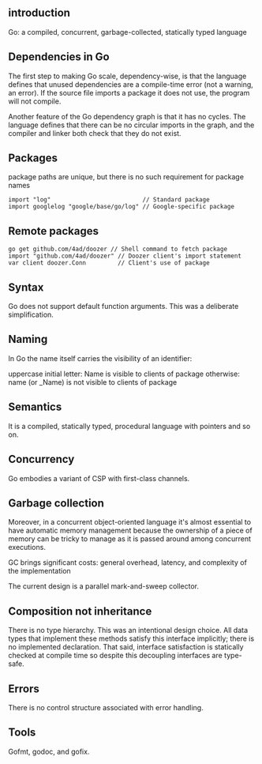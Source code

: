 ## introduction
Go: a compiled, concurrent, garbage-collected, statically typed language

## Dependencies in Go
The first step to making Go scale, dependency-wise, is that the language defines that unused dependencies are a compile-time error (not a warning, an error). If the source file imports a package it does not use, the program will not compile.

Another feature of the Go dependency graph is that it has no cycles. The language defines that there can be no circular imports in the graph, and the compiler and linker both check that they do not exist. 

## Packages
package paths are unique, but there is no such requirement for package names

```
import "log"                          // Standard package
import googlelog "google/base/go/log" // Google-specific package
```
## Remote packages
```
go get github.com/4ad/doozer // Shell command to fetch package
import "github.com/4ad/doozer" // Doozer client's import statement
var client doozer.Conn         // Client's use of package
```

## Syntax
Go does not support default function arguments. This was a deliberate simplification.

## Naming
In Go the name itself carries the visibility of an identifier: 

uppercase initial letter: Name is visible to clients of package
otherwise: name (or _Name) is not visible to clients of package

## Semantics
It is a compiled, statically typed, procedural language with pointers and so on. 

## Concurrency
Go embodies a variant of CSP with first-class channels.

## Garbage collection
Moreover, in a concurrent object-oriented language it's almost essential to have automatic memory management because the ownership of a piece of memory can be tricky to manage as it is passed around among concurrent executions.

GC brings significant costs: general overhead, latency, and complexity of the implementation

The current design is a parallel mark-and-sweep collector.

## Composition not inheritance
There is no type hierarchy. This was an intentional design choice.
All data types that implement these methods satisfy this interface implicitly; there is no implemented declaration. That said, interface satisfaction is statically checked at compile time so despite this decoupling interfaces are type-safe.

## Errors
There is no control structure associated with error handling.
## Tools
Gofmt, godoc, and gofix.
